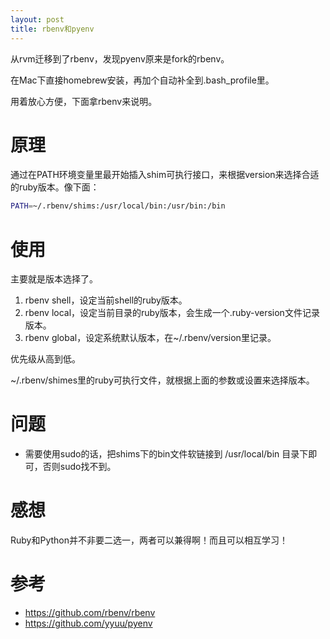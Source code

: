 ```yaml
---
layout: post
title: rbenv和pyenv
---
```


从rvm迁移到了rbenv，发现pyenv原来是fork的rbenv。

在Mac下直接homebrew安装，再加个自动补全到.bash_profile里。

用着放心方便，下面拿rbenv来说明。

# 原理
通过在PATH环境变量里最开始插入shim可执行接口，来根据version来选择合适的ruby版本。像下面：

```bash
PATH=~/.rbenv/shims:/usr/local/bin:/usr/bin:/bin
```

# 使用
主要就是版本选择了。

1. rbenv shell，设定当前shell的ruby版本。
2. rbenv local，设定当前目录的ruby版本，会生成一个.ruby-version文件记录版本。
3. rbenv global，设定系统默认版本，在~/.rbenv/version里记录。

优先级从高到低。

~/.rbenv/shimes里的ruby可执行文件，就根据上面的参数或设置来选择版本。

# 问题
* 需要使用sudo的话，把shims下的bin文件软链接到 /usr/local/bin 目录下即可，否则sudo找不到。

# 感想
Ruby和Python并不非要二选一，两者可以兼得啊！而且可以相互学习！

# 参考
* https://github.com/rbenv/rbenv
* https://github.com/yyuu/pyenv
